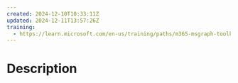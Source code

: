 ```yaml
---
created: 2024-12-10T10:33:11Z
updated: 2024-12-11T13:57:26Z
training:
  - https://learn.microsoft.com/en-us/training/paths/m365-msgraph-toolkit/
---
```

# Description
